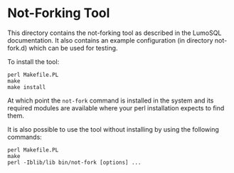# Not-Forking Tool

This directory contains the not-forking tool as described in the LumoSQL
documentation.  It also contains an example configuration (in directory
not-fork.d) which can be used for testing.

To install the tool:

```
perl Makefile.PL
make
make install
```

At which point the `not-fork` command is installed in the system and its
required modules are available where your perl installation expects to
find them.

It is also possible to use the tool without installing by using the
following commands:

```
perl Makefile.PL
make
perl -Iblib/lib bin/not-fork [options] ...
```

